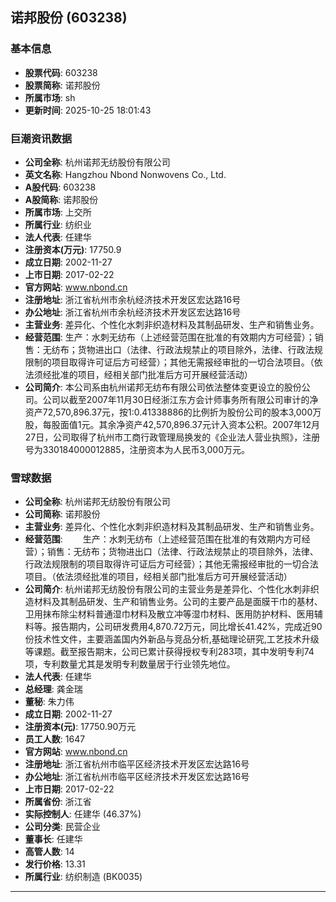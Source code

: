 ## 诺邦股份 (603238)

### 基本信息

- **股票代码**: 603238
- **股票简称**: 诺邦股份
- **所属市场**: sh
- **更新时间**: 2025-10-25 18:01:43

### 巨潮资讯数据

- **公司全称**: 杭州诺邦无纺股份有限公司
- **英文名称**: Hangzhou Nbond Nonwovens Co., Ltd.
- **A股代码**: 603238
- **A股简称**: 诺邦股份
- **所属市场**: 上交所
- **所属行业**: 纺织业
- **法人代表**: 任建华
- **注册资本(万元)**: 17750.9
- **成立日期**: 2002-11-27
- **上市日期**: 2017-02-22
- **官方网站**: www.nbond.cn
- **注册地址**: 浙江省杭州市余杭经济技术开发区宏达路16号
- **办公地址**: 浙江省杭州市余杭经济技术开发区宏达路16号
- **主营业务**: 差异化、个性化水刺非织造材料及其制品研发、生产和销售业务。
- **经营范围**: 生产：水刺无纺布（上述经营范围在批准的有效期内方可经营）；销售：无纺布；货物进出口（法律、行政法规禁止的项目除外，法律、行政法规限制的项目取得许可证后方可经营）；其他无需报经审批的一切合法项目。（依法须经批准的项目，经相关部门批准后方可开展经营活动）
- **公司简介**: 本公司系由杭州诺邦无纺布有限公司依法整体变更设立的股份公司。公司以截至2007年11月30日经浙江东方会计师事务所有限公司审计的净资产72,570,896.37元，按1:0.41338886的比例折为股份公司的股本3,000万股，每股面值1元。其余净资产42,570,896.37元计入资本公积。2007年12月27日，公司取得了杭州市工商行政管理局换发的《企业法人营业执照》，注册号为330184000012885，注册资本为人民币3,000万元。

### 雪球数据

- **公司全称**: 杭州诺邦无纺股份有限公司
- **公司简称**: 诺邦股份
- **主营业务**: 差异化、个性化水刺非织造材料及其制品研发、生产和销售业务。
- **经营范围**: 　　生产：水刺无纺布（上述经营范围在批准的有效期内方可经营）；销售：无纺布；货物进出口（法律、行政法规禁止的项目除外，法律、行政法规限制的项目取得许可证后方可经营）；其他无需报经审批的一切合法项目。（依法须经批准的项目，经相关部门批准后方可开展经营活动）
- **公司简介**: 杭州诺邦无纺股份有限公司的主营业务是差异化、个性化水刺非织造材料及其制品研发、生产和销售业务。公司的主要产品是面膜干巾的基材、卫用抹布除尘材料普通湿巾材料及散立冲等湿巾材料、医用防护材料、医用辅料等。报告期内，公司研发费用4,870.72万元，同比增长41.42%，完成近90份技术性文件，主要涵盖国内外新品与竞品分析,基础理论研究,工艺技术升级等课题。截至报告期末，公司已累计获得授权专利283项，其中发明专利74项，专利数量尤其是发明专利数量居于行业领先地位。
- **法人代表**: 任建华
- **总经理**: 龚金瑞
- **董秘**: 朱力伟
- **成立日期**: 2002-11-27
- **注册资本(元)**: 17750.90万元
- **员工人数**: 1647
- **官方网站**: www.nbond.cn
- **注册地址**: 浙江省杭州市临平区经济技术开发区宏达路16号
- **办公地址**: 浙江省杭州市临平区经济技术开发区宏达路16号
- **上市日期**: 2017-02-22
- **所属省份**: 浙江省
- **实际控制人**: 任建华 (46.37%)
- **公司分类**: 民营企业
- **董事长**: 任建华
- **高管人数**: 14
- **发行价格**: 13.31
- **所属行业**: 纺织制造 (BK0035)

---
